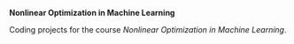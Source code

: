 <b>Nonlinear Optimization in Machine Learning</b>

Coding projects for the course <i>Nonlinear Optimization in Machine Learning</i>.
